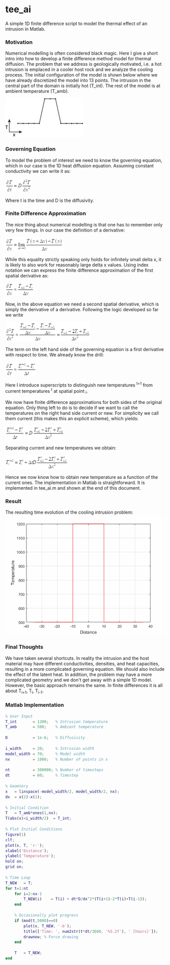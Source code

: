 # tee_ai
A simple 1D finite difference script to model the thermal effect of an intrusion in Matlab.

### Motivation

Numerical modelling is often considered black magic. Here I give a short intro into how to develop a finite difference method model for thermal diffusion. The problem that we address is geologically motivated, i.e. a hot intrusion is emplaced in a cooler host rock and we analyze the cooling process. The initial configuration of the model is shown below where we have already discretized the model into 13 points. The intrusion in the central part
of the domain is initially hot (T_int). The rest of the model is at ambient temperature (T_amb).

![Model Setup](img/derivation_image003.jpg)

### Governing Equation

To model the problem of interest we need to know the governing equation, which in our case is the 1D heat diffusion equation. Assuming constant conductivity we can write it as:

![Governing Equation](img/derivation_image004.png)
 
Where t is the time and D is the diffusivity.

### Finite Difference Approximation

The nice thing about numerical modelling is that one has to remember only very few things. In our case the definition of a derivative:

![Derivative Definition](img/derivation_image005.png)

While this equality strictly speaking only holds for infinitely small delta x, it is likely to also work for reasonably
large delta x values. Using index notation we can express the finite difference approximation of the first spatial derivative as:

![FD Approximation](img/derivation_image008.png)

Now, in the above equation we need a second spatial derivative, which is simply the derivative of a derivative. Following the logic developed so far we write

![Second Derivative](img/derivation_image009.png)

The term on the left hand side of the governing equation is a first derivative with respect to time. We already know the drill:

![Time Derivative](img/derivation_image010.png)

Here I introduce superscripts to distinguish new temperatures <sup>t+1</sup> from current temperatures <sup>t</sup> at spatial point <sub>i</sub>. 

We now have finite difference approximations for both sides of the original equation. Only thing left to do is to decide if we want to call the temperatures on the right hand side current or new. For simplicity we call them current (this makes this an explicit scheme), which yields:

![FD Discretization](img/derivation_image011.png)

Separating current and new temperatures we obtain:

![Final FD Expression](img/derivation_image012.png)

Hence we now know how to obtain new temperature as a function of the current ones. The implementation in Matlab is straightforward. It is implemented in tee_ai.m and shown at the end of this document.

### Result
The resulting time evolution of the cooling intrusion problem:
![Intrusion Cooling](img/result.gif)

### Final Thoughts
We have taken several shortcuts. In reality the intrusion and the host material may have different conductivities, densities, and heat capacities, resulting in a more complicated governing equation. We should also include the effect of the latent heat. In addition, the problem may have a more complicated geometry and we don't get away with a simple 1D model. However, the basic approach remains the same. In finite differences it is all about T<sub>i+1</sub>, T<sub>i</sub>, T<sub>i-1</sub>.

### Matlab Implementation
```Matlab
% User Input
T_int       = 1200;   % Intrusion temperature
T_amb       = 500;    % Ambient temperature

D           = 1e-6;   % Diffusivity

i_width     = 20;     % Intrusion width
model_width = 70;     % Model width
nx          = 1000;   % Number of points in x

nt          = 300000; % Number of timesteps
dt          = 60;     % Timestep

% Geomtery
x   = linspace(-model_width/2, model_width/2, nx);
dx  = x(2)-x(1);

% Initial Condition
T   = T_amb*ones(1,nx);
T(abs(x)<i_width/2)  = T_int;

% Plot Initial Conditions
figure(1)
clf;
plot(x, T, 'r-');
xlabel('Distance');
ylabel('Temperature');
hold on;
grid on;

% Time Loop
T_NEW   = T;
for t=1:nt
    for i=2:nx-1
        T_NEW(i)    = T(i) + dt*D/dx^2*(T(i+1)-2*T(i)+T(i-1));
    end
    
    % Occasionally plot progress
    if (mod(t,5000)==0)
        plot(x, T_NEW, '-b');
        title(['Time: ', num2str(t*dt/3600, '%5.2f'), ' [hours]']);
        drawnow; % Force drawing
    end

    T   = T_NEW;
end
```